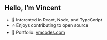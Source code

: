 ## Hello, I’m Vincent

- 📗 Interested in React, Node, and TypeScript
- ⭐ Enjoys contributing to open source
- 🎨 Portfolio: [vmcodes.com](https://vmcodes.com)
